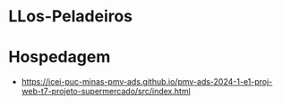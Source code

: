 # LLos-Peladeiros

# Hospedagem

* https://icei-puc-minas-pmv-ads.github.io/pmv-ads-2024-1-e1-proj-web-t7-projeto-supermercado/src/index.html
